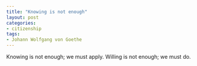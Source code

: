 ```yaml
---
title: "Knowing is not enough"
layout: post
categories:
- citizenship
tags:
- Johann Wolfgang von Goethe
---
```


Knowing is not enough; we must apply. Willing is not enough; we must do.